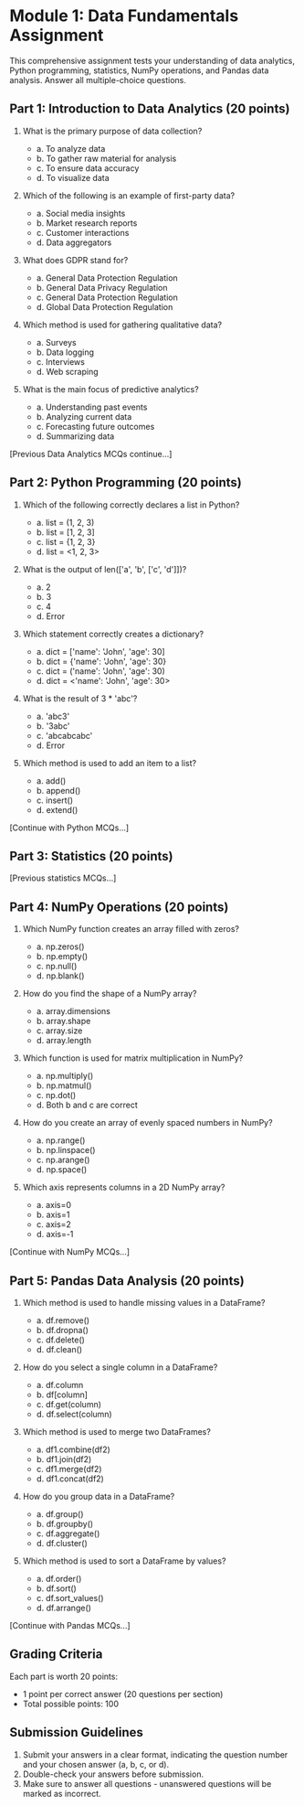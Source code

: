 # Module 1: Data Fundamentals Assignment

This comprehensive assignment tests your understanding of data analytics, Python programming, statistics, NumPy operations, and Pandas data analysis. Answer all multiple-choice questions.

## Part 1: Introduction to Data Analytics (20 points)

1. What is the primary purpose of data collection?
   - a. To analyze data
   - b. To gather raw material for analysis
   - c. To ensure data accuracy
   - d. To visualize data

2. Which of the following is an example of first-party data?
   - a. Social media insights
   - b. Market research reports
   - c. Customer interactions
   - d. Data aggregators

3. What does GDPR stand for?
   - a. General Data Protection Regulation
   - b. General Data Privacy Regulation
   - c. General Data Protection Regulation
   - d. Global Data Protection Regulation

4. Which method is used for gathering qualitative data?
   - a. Surveys
   - b. Data logging
   - c. Interviews
   - d. Web scraping

5. What is the main focus of predictive analytics?
   - a. Understanding past events
   - b. Analyzing current data
   - c. Forecasting future outcomes
   - d. Summarizing data

[Previous Data Analytics MCQs continue...]

## Part 2: Python Programming (20 points)

1. Which of the following correctly declares a list in Python?
   - a. list = (1, 2, 3)
   - b. list = [1, 2, 3]
   - c. list = {1, 2, 3}
   - d. list = <1, 2, 3>

2. What is the output of len(['a', 'b', ['c', 'd']])?
   - a. 2
   - b. 3
   - c. 4
   - d. Error

3. Which statement correctly creates a dictionary?
   - a. dict = ['name': 'John', 'age': 30]
   - b. dict = {'name': 'John', 'age': 30}
   - c. dict = ('name': 'John', 'age': 30)
   - d. dict = <'name': 'John', 'age': 30>

4. What is the result of 3 * 'abc'?
   - a. 'abc3'
   - b. '3abc'
   - c. 'abcabcabc'
   - d. Error

5. Which method is used to add an item to a list?
   - a. add()
   - b. append()
   - c. insert()
   - d. extend()

[Continue with Python MCQs...]

## Part 3: Statistics (20 points)

[Previous statistics MCQs...]

## Part 4: NumPy Operations (20 points)

1. Which NumPy function creates an array filled with zeros?
   - a. np.zeros()
   - b. np.empty()
   - c. np.null()
   - d. np.blank()

2. How do you find the shape of a NumPy array?
   - a. array.dimensions
   - b. array.shape
   - c. array.size
   - d. array.length

3. Which function is used for matrix multiplication in NumPy?
   - a. np.multiply()
   - b. np.matmul()
   - c. np.dot()
   - d. Both b and c are correct

4. How do you create an array of evenly spaced numbers in NumPy?
   - a. np.range()
   - b. np.linspace()
   - c. np.arange()
   - d. np.space()

5. Which axis represents columns in a 2D NumPy array?
   - a. axis=0
   - b. axis=1
   - c. axis=2
   - d. axis=-1

[Continue with NumPy MCQs...]

## Part 5: Pandas Data Analysis (20 points)

1. Which method is used to handle missing values in a DataFrame?
   - a. df.remove()
   - b. df.dropna()
   - c. df.delete()
   - d. df.clean()

2. How do you select a single column in a DataFrame?
   - a. df.column
   - b. df[column]
   - c. df.get(column)
   - d. df.select(column)

3. Which method is used to merge two DataFrames?
   - a. df1.combine(df2)
   - b. df1.join(df2)
   - c. df1.merge(df2)
   - d. df1.concat(df2)

4. How do you group data in a DataFrame?
   - a. df.group()
   - b. df.groupby()
   - c. df.aggregate()
   - d. df.cluster()

5. Which method is used to sort a DataFrame by values?
   - a. df.order()
   - b. df.sort()
   - c. df.sort_values()
   - d. df.arrange()

[Continue with Pandas MCQs...]

## Grading Criteria

Each part is worth 20 points:
- 1 point per correct answer (20 questions per section)
- Total possible points: 100

## Submission Guidelines

1. Submit your answers in a clear format, indicating the question number and your chosen answer (a, b, c, or d).
2. Double-check your answers before submission.
3. Make sure to answer all questions - unanswered questions will be marked as incorrect.
